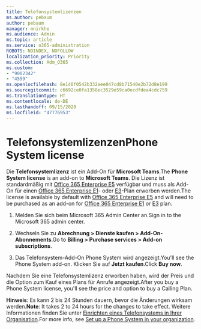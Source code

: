 ```yaml
---
title: Telefonsystemlizenzen
ms.author: pebaum
author: pebaum
manager: mnirkhe
ms.audience: Admin
ms.topic: article
ms.service: o365-administration
ROBOTS: NOINDEX, NOFOLLOW
localization_priority: Priority
ms.collection: Adm_O365
ms.custom:
- "9002342"
- "4559"
ms.openlocfilehash: 8e140f0542b332aee047cd8b71540e2b72d8e199
ms.sourcegitcommit: c6692ce0fa1358ec3529e59ca0ecdfdea4cdc759
ms.translationtype: HT
ms.contentlocale: de-DE
ms.lasthandoff: 09/15/2020
ms.locfileid: "47776953"
---
```

# <a name="phone-system-license"></a><span data-ttu-id="06fe6-102">Telefonsystemlizenzen</span><span class="sxs-lookup"><span data-stu-id="06fe6-102">Phone System license</span></span>

<span data-ttu-id="06fe6-103">Die **Telefonsystemlizenz** ist ein Add-On für **Microsoft Teams**.</span><span class="sxs-lookup"><span data-stu-id="06fe6-103">The **Phone System license** is an add-on to **Microsoft Teams**.</span></span> <span data-ttu-id="06fe6-104">Die Lizenz ist standardmäßig mit [Office 365 Enterprise E5](https://www.microsoft.com/microsoft-365/business/office-365-enterprise-e5-business-software?rtc=1&activetab=pivot%3aoverviewtab) verfügbar und muss als Add-On für einen [Office 365 Enterprise E1](https://products.office.com/business/office-365-enterprise-e1-business-software)- oder [E3](https://products.office.com/business/office-365-enterprise-e3-business-software)-Plan erworben werden.</span><span class="sxs-lookup"><span data-stu-id="06fe6-104">The license is available by default with [Office 365 Enterprise E5](https://www.microsoft.com/microsoft-365/business/office-365-enterprise-e5-business-software?rtc=1&activetab=pivot%3aoverviewtab) and will need to be purchased as an add-on for [Office 365 Enterprise E1](https://products.office.com/business/office-365-enterprise-e1-business-software) or [E3](https://products.office.com/business/office-365-enterprise-e3-business-software) plan.</span></span>

1. <span data-ttu-id="06fe6-105">Melden Sie sich beim Microsoft 365 Admin Center an.</span><span class="sxs-lookup"><span data-stu-id="06fe6-105">Sign in to the Microsoft 365 admin center.</span></span>

2. <span data-ttu-id="06fe6-106">Wechseln Sie zu **Abrechnung > Dienste kaufen > Add-On-Abonnements**.</span><span class="sxs-lookup"><span data-stu-id="06fe6-106">Go to **Billing > Purchase services > Add-on subscriptions**.</span></span> 

3. <span data-ttu-id="06fe6-107">Das Telefonsystem-Add-On Phone System wird angezeigt.</span><span class="sxs-lookup"><span data-stu-id="06fe6-107">You'll see the Phone System add-on.</span></span> <span data-ttu-id="06fe6-108">Klicken Sie auf **Jetzt kaufen**.</span><span class="sxs-lookup"><span data-stu-id="06fe6-108">Click **Buy now**.</span></span>

<span data-ttu-id="06fe6-109">Nachdem Sie eine Telefonsystemlizenz erworben haben, wird der Preis und die Option zum Kauf eines Plans für Anrufe angezeigt.</span><span class="sxs-lookup"><span data-stu-id="06fe6-109">After you buy a Phone System license, you'll see the price and option to buy a Calling Plan.</span></span>

<span data-ttu-id="06fe6-110">**Hinweis**: Es kann 2 bis 24 Stunden dauern, bevor die Änderungen wirksam werden.</span><span class="sxs-lookup"><span data-stu-id="06fe6-110">**Note**: It takes 2 to 24 hours for the changes to take effect.</span></span> <span data-ttu-id="06fe6-111">Weitere Informationen finden Sie unter [Einrichten eines Telefonsystems in Ihrer Organisation](https://docs.microsoft.com/MicrosoftTeams/setting-up-your-phone-system).</span><span class="sxs-lookup"><span data-stu-id="06fe6-111">For more info, see [Set up a Phone System in your organization](https://docs.microsoft.com/MicrosoftTeams/setting-up-your-phone-system).</span></span> 

